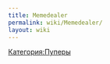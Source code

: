 ```yaml
---
title: Memedealer
permalink: wiki/Memedealer/
layout: wiki
---
```


[Категория:Пуперы](Категория:Пуперы "wikilink")

